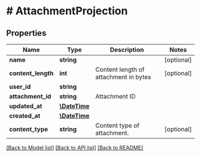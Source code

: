 # # AttachmentProjection

## Properties

Name | Type | Description | Notes
------------ | ------------- | ------------- | -------------
**name** | **string** |  | [optional] 
**content_length** | **int** | Content length of attachment in bytes | [optional] 
**user_id** | **string** |  | 
**attachment_id** | **string** | Attachment ID | 
**updated_at** | [**\DateTime**](\DateTime) |  | 
**created_at** | [**\DateTime**](\DateTime) |  | 
**content_type** | **string** | Content type of attachment. | [optional] 

[[Back to Model list]](../../README#documentation-for-models) [[Back to API list]](../../README#documentation-for-api-endpoints) [[Back to README]](../../README)


